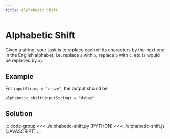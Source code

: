 ```yaml
---
title: Alphabetic Shift
---
```


# Alphabetic Shift

Given a string, your task is to replace each of its characters by the next one in the English alphabet; i.e. replace `a` with `b`, replace `b` with `c`, etc (`z` would be replaced by `a`).

## Example

For `inputString = "crazy"`, the output should be

```:no-line-numbers
alphabetic_shift(inputString) = "dsbaz"
```

## Solution

::: code-group
<<< ./alphabetic-shift.py [PYTHON]
<<< ./alphabetic-shift.js [JAVASCRIPT]
:::
